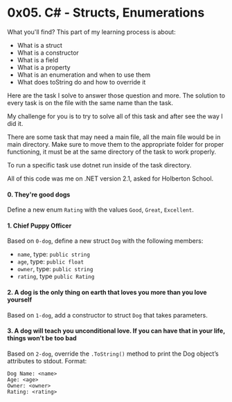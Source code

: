 # 0x05. C# - Structs, Enumerations

What you'll find? This part of my learning process is about:
- What is a struct
- What is a constructor
- What is a field
- What is a property
- What is an enumeration and when to use them
- What does toString do and how to override it

Here are the task I solve to answer those question and more. The solution to every task is on the file with the same name than the task.

My challenge for you is to try to solve all of this task and after see the way I did it.

There are some task that may need a main file, all the main file would be in main directory. Make sure to move them to the appropriate folder for proper functioning, it must be at the same directory of the task to work properly.

To run a specific task use dotnet run inside of the task directory.

All of this code was me on .NET version 2.1, asked for Holberton School.

#### 0. They're good dogs
Define a new enum `Rating` with the values `Good`, `Great`, `Excellent`.

#### 1. Chief Puppy Officer
Based on `0-dog`, define a new struct `Dog` with the following members:

- `name`, type: `public string`
- `age`, type: `public float`
- `owner`, type: `public string`
- `rating`, type `public Rating`

#### 2. A dog is the only thing on earth that loves you more than you love yourself
Based on `1-dog`, add a constructor to struct `Dog` that takes parameters.

#### 3. A dog will teach you unconditional love. If you can have that in your life, things won't be too bad
Based on `2-dog`, override the `.ToString()` method to print the Dog object’s attributes to stdout.
Format:
```
Dog Name: <name>
Age: <age>
Owner: <owner>
Rating: <rating>
```
